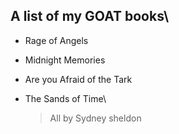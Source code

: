 ## A list of my GOAT books\
* Rage of Angels
* Midnight Memories
* Are you Afraid of the Tark
* The Sands of Time\

  >All by Sydney sheldon
